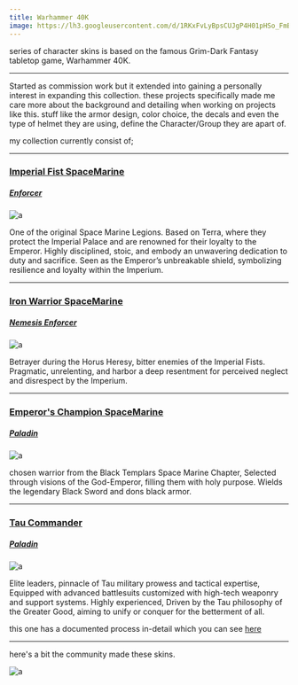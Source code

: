 ```yaml
---
title: Warhammer 40K
image: https://lh3.googleusercontent.com/d/1RKxFvLyBpsCUJgP4H01pHSo_FmBkxjuI
---
```

series of character skins is based on the famous Grim-Dark Fantasy tabletop game, Warhammer 40K. 
<!--more-->
---
Started as commission work but it extended into gaining a personally interest in expanding this collection.
these projects specifically made me care more about the background and detailing when working on projects like this. stuff like the armor design, color choice, the decals and even the type of helmet they are using, define the Character/Group they are apart of.

my collection currently consist of;

---
### [Imperial Fist SpaceMarine](https://thunderstore.io/package/KrononConspirator/40K_Imperial_Fists_Enforcer/)
##### [Enforcer](https://thunderstore.io/package/EnforcerGang/Enforcer/)

![a](https://lh3.googleusercontent.com/d/1q9oJPYmU5oqcjah-nMTxuI8zFmL8cG2R) 

One of the original Space Marine Legions. Based on Terra, where they protect the Imperial Palace and are renowned for their loyalty to the Emperor. Highly disciplined, stoic, and embody an unwavering dedication to duty and sacrifice. Seen as the Emperor’s unbreakable shield, symbolizing resilience and loyalty within the Imperium.

---
### [Iron Warrior SpaceMarine](https://thunderstore.io/package/KrononConspirator/40K_Iron_Warrior_Nemforcer/)
##### [Nemesis Enforcer](https://thunderstore.io/package/EnforcerGang/Enforcer/)

![a](https://lh3.googleusercontent.com/d/1RKxFvLyBpsCUJgP4H01pHSo_FmBkxjuI)

Betrayer during the Horus Heresy, bitter enemies of the Imperial Fists. Pragmatic, unrelenting, and harbor a deep resentment for perceived neglect and disrespect by the Imperium.

---
### [Emperor's Champion SpaceMarine](https://thunderstore.io/package/Kronon_Conspirator/40K_Emperors_Champion_Paladin/)
##### [Paladin](https://thunderstore.io/package/Paladin_Alliance/PaladinMod/)

![a](https://lh3.googleusercontent.com/d/1IMOPYK2pXZ7cUpoJtTUOCLlf9-j26KNj)

chosen warrior from the Black Templars Space Marine Chapter, Selected through visions of the God-Emperor, filling them with holy purpose. Wields the legendary Black Sword and dons black armor.

---
### [Tau Commander](https://thunderstore.io/package/KrononConspirator/40K_Tau_Commander_Paladin/)
##### [Paladin](https://thunderstore.io/package/Paladin_Alliance/PaladinMod/)

![a](https://lh3.googleusercontent.com/d/1V6NBo23DLPnV5vyUbfKB1c75Bwlf1Bnl)

Elite leaders, pinnacle of Tau military prowess and tactical expertise, Equipped with advanced battlesuits customized with high-tech weaponry and support systems. Highly experienced, Driven by the Tau philosophy of the Greater Good, aiming to unify or conquer for the betterment of all.

this one has a documented process in-detail which you can see [here](/notes/TauComm)

---

here's a bit the community made these skins.

![a](https://lh3.googleusercontent.com/d/1GDpgBsS62c8pZGnaz0IrEj4uEUq333Cr)